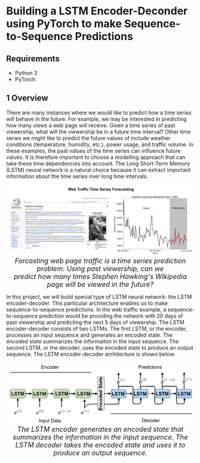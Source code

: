 # Building a LSTM Encoder-Deconder using PyTorch to make Sequence-to-Sequence Predictions

## Requirements 
- Python 3 
- PyTorch

## 1 Overview 
There are many instances where we would like to predict how a time series will behave in the future. For example, we may be interested in predicting how many views a web page will receive. Given a time series of past viewership, what will the viewership be in a future time interval? Other time series we might like to predict the future values of include weather conditions (temperature, humidity, etc.), power usage, and traffic volume. In these examples, the past values of the time series can influence future values. It is therefore important to choose a modelling approach that can take these time dependencies into account. The Long Short-Term Memory (LSTM) neural network is a natural choice because it can extract important information about the time series over long time intervals. 

<p align="center">
  <img src="figures/hawking.jpg" width="900">
    <br>
 <em> <font size = "4"> Forcasting web page traffic is a time series prediction problem. Using past viewership, can we  <br> predict how many times Stephen Hawking's Wikipedia page will be viewed in the future? </font> </em>  
</p>

In this project, we will build special type of LSTM neural network: the LSTM encoder-decoder. This particular architecture enables us to make sequence-to-sequence predictions. In the web traffic example, a sequence-to-sequence prediction would be providing the network with 20 days of past viewership and predicting the next 5 days of viewership. The LSTM encoder-decoder consists of two LSTMs. The first LSTM, or the encoder, processes an input sequence and generates an encoded state. The encoded state summarizes the informaiton in the input sequence. The second LSTM, or the decoder, uses the encoded state to produce an output sequence. The LSTM encoder-decoder architecture is shown below. 

<p align="center">
  <img src="figures/encoder_decoder.png" width="700">
    <br>
 <em> <font size = "4"> The LSTM encoder generates an encoded state that summarizes the information in the input sequence. The LSTM decoder takes the encoded state and uses it to produce an output sequence.  </font> </em>  
</p>


